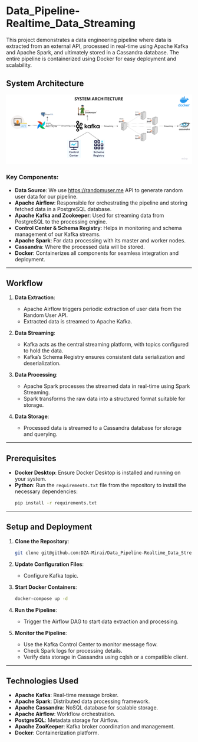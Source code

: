 # Data_Pipeline-Realtime_Data_Streaming

This project demonstrates a data engineering pipeline where data is extracted from an external API, processed in real-time using Apache Kafka and Apache Spark, and ultimately stored in a Cassandra database. The entire pipeline is containerized using Docker for easy deployment and scalability.

## System Architecture
![System Architecture](System_Architecture.png)

### Key Components:
- **Data Source**: We use https://randomuser.me API to generate random user data for our pipeline.
- **Apache Airflow**: Responsible for orchestrating the pipeline and storing fetched data in a PostgreSQL database.
- **Apache Kafka and Zookeeper**: Used for streaming data from PostgreSQL to the processing engine.
- **Control Center & Schema Registry**: Helps in monitoring and schema management of our Kafka streams.
- **Apache Spark**: For data processing with its master and worker nodes.
- **Cassandra**: Where the processed data will be stored.
- **Docker**: Containerizes all components for seamless integration and deployment.

---

## Workflow

1. **Data Extraction**:
   - Apache Airflow triggers periodic extraction of user data from the Random User API.
   - Extracted data is streamed to Apache Kafka.

2. **Data Streaming**:
   - Kafka acts as the central streaming platform, with topics configured to hold the data.
   - Kafka’s Schema Registry ensures consistent data serialization and deserialization.

3. **Data Processing**:
   - Apache Spark processes the streamed data in real-time using Spark Streaming.
   - Spark transforms the raw data into a structured format suitable for storage.

4. **Data Storage**:
   - Processed data is streamed to a Cassandra database for storage and querying.

---

## Prerequisites

- **Docker Desktop**: Ensure Docker Desktop is installed and running on your system.
- **Python**: Run the `requirements.txt` file from the repository to install the necessary dependencies:
  ```bash
  pip install -r requirements.txt
  ```
  
---

## Setup and Deployment

1. **Clone the Repository**:
   ```bash
   git clone git@github.com:DZA-Mirai/Data_Pipeline-Realtime_Data_Streaming.git
   ```

2. **Update Configuration Files**:
   - Configure Kafka topic.

3. **Start Docker Containers**:
   ```bash
   docker-compose up -d
   ```

4. **Run the Pipeline**:
   - Trigger the Airflow DAG to start data extraction and processing.

5. **Monitor the Pipeline**:
   - Use the Kafka Control Center to monitor message flow.
   - Check Spark logs for processing details.
   - Verify data storage in Cassandra using cqlsh or a compatible client.

---

## Technologies Used

- **Apache Kafka**: Real-time message broker.
- **Apache Spark**: Distributed data processing framework.
- **Apache Cassandra**: NoSQL database for scalable storage.
- **Apache Airflow**: Workflow orchestration.
- **PostgreSQL**: Metadata storage for Airflow.
- **Apache ZooKeeper**: Kafka broker coordination and management.
- **Docker**: Containerization platform.